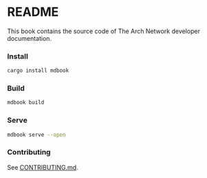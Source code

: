 # README

This book contains the source code of The Arch Network developer documentation.

### Install
```bash
cargo install mdbook
```

### Build
```bash
mdbook build
```

### Serve
```bash
mdbook serve --open
```

### Contributing
See [CONTRIBUTING.md][contrib].

[contrib]: https://github.com/arch-network/arch-book/blob/main/CONTRIBUTING.md


